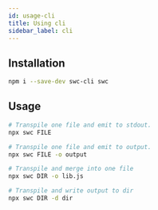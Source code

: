 ```yaml
---
id: usage-cli
title: Using cli
sidebar_label: cli
---
```


## Installation
```sh
npm i --save-dev swc-cli swc
```

## Usage

```sh
# Transpile one file and emit to stdout.
npx swc FILE

# Transpile one file and emit to output.
npx swc FILE -o output

# Transpile and merge into one file
npx swc DIR -o lib.js

# Transpile and write output to dir
npx swc DIR -d dir
```
